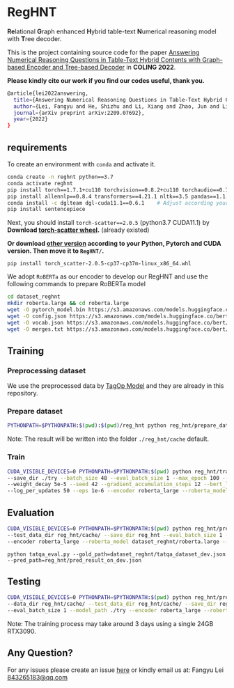 # RegHNT

**Re**lational **G**raph enhanced **H**ybrid table-text **N**umerical reasoning model with **T**ree decoder.

This is the project containing source code for the paper [Answering Numerical Reasoning Questions in Table-Text Hybrid Contents with Graph-based Encoder and Tree-based Decoder](https://arxiv.org/abs/2209.07692) in __COLING 2022__. 

__Please kindly cite our work if you find our codes useful, thank you.__
```bash
@article{lei2022answering,
  title={Answering Numerical Reasoning Questions in Table-Text Hybrid Contents with Graph-based Encoder and Tree-based Decoder},
  author={Lei, Fangyu and He, Shizhu and Li, Xiang and Zhao, Jun and Liu, Kang},
  journal={arXiv preprint arXiv:2209.07692},
  year={2022}
}
```



## requirements

To create an environment with `conda` and activate it.

```bash
conda create -n reghnt python==3.7
conda activate reghnt
pip install torch==1.7.1+cu110 torchvision==0.8.2+cu110 torchaudio==0.7.2 -f https://download.pytorch.org/whl/torch_stable.html     # Adjust according to your CUDA version
pip install allennlp==0.8.4 transformers==4.21.1 nltk==3.5 pandas==1.1.5 numpy==1.21.6
conda install -c dglteam dgl-cuda11.1==0.6.1    # Adjust according your CUDA version
pip install sentencepiece
```
Next, you should install `torch-scatter==2.0.5` (python3.7 CUDA11.1) by
__Download [torch-scatter wheel](https://data.pyg.org/whl/torch-1.7.0%2Bcu110/torch_scatter-2.0.5-cp37-cp37m-win_amd64.whl).__ (already existed)

__Or download [other version](https://pytorch-geometric.com/whl/) according to your Python, Pytorch and CUDA version. Then move it to `RegHNT/`.__
```
pip install torch_scatter-2.0.5-cp37-cp37m-linux_x86_64.whl
```

We adopt `RoBERTa` as our encoder to develop our RegHNT and use the following commands to prepare RoBERTa model
```bash
cd dataset_reghnt
mkdir roberta.large && cd roberta.large
wget -O pytorch_model.bin https://s3.amazonaws.com/models.huggingface.co/bert/roberta-large-pytorch_model.bin
wget -O config.json https://s3.amazonaws.com/models.huggingface.co/bert/roberta-large-config.json
wget -O vocab.json https://s3.amazonaws.com/models.huggingface.co/bert/roberta-large-vocab.json
wget -O merges.txt https://s3.amazonaws.com/models.huggingface.co/bert/roberta-large-merges.txt
```

## Training

### Preprocessing dataset
We use the preprocessed data by [TagOp Model](https://github.com/NExTplusplus/tat-qa) and they are already in this repository.

### Prepare dataset

```bash
PYTHONPATH=$PYTHONPATH:$(pwd):$(pwd)/reg_hnt python reg_hnt/prepare_dataset.py --mode [train/dev/test]
```

Note: The result will be written into the folder `./reg_hnt/cache` default.

### Train
```bash
CUDA_VISIBLE_DEVICES=0 PYTHONPATH=$PYTHONPATH:$(pwd) python reg_hnt/trainer.py --data_dir reg_hnt/cache/ \
--save_dir ./try --batch_size 48 --eval_batch_size 1 --max_epoch 100 --warmup 0.06 --optimizer adam --learning_rate 1e-4 \
--weight_decay 5e-5 --seed 42 --gradient_accumulation_steps 12 --bert_learning_rate 1e-5 --bert_weight_decay 0.01 \
--log_per_updates 50 --eps 1e-6 --encoder roberta_large --roberta_model dataset_reghnt/roberta.large
```

## Evaluation
```bash
CUDA_VISIBLE_DEVICES=0 PYTHONPATH=$PYTHONPATH:$(pwd) python reg_hnt/predictor.py --data_dir reg_hnt/cache/ \
--test_data_dir reg_hnt/cache/ --save_dir reg_hnt --eval_batch_size 1 --model_path ./try \
--encoder roberta_large --roberta_model dataset_reghnt/roberta.large --mode dev
```
```
python tatqa_eval.py --gold_path=dataset_reghnt/tatqa_dataset_dev.json --pred_path=reg_hnt/pred_result_on_dev.json
```

## Testing
```bash
CUDA_VISIBLE_DEVICES=0 PYTHONPATH=$PYTHONPATH:$(pwd) python reg_hnt/predictor.py \
--data_dir reg_hnt/cache/ --test_data_dir reg_hnt/cache/ --save_dir reg_hnt \
--eval_batch_size 1 --model_path ./try --encoder roberta_large --roberta_model dataset_reghnt/roberta.large --mode test
```

Note: The training process may take around 3 days using a single 24GB RTX3090.


## Any Question?

For any issues please create an issue [here](https://github.com/lfy79001/RegHNT/issues) or kindly email us at:
Fangyu Lei [843265183@qq.com](mailto:843265183@qq.com)
